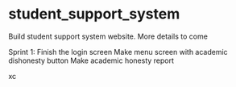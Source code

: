 # student_support_system

Build student support system website. More details to come

Sprint 1: 
Finish the login screen
Make menu screen with academic dishonesty button
Make academic honesty report



xc
